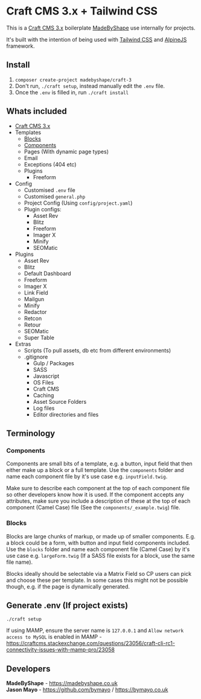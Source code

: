 # Craft CMS 3.x + Tailwind CSS

This is a [Craft CMS 3.x](https://github.com/craftcms/cms) boilerplate [MadeByShape](https://madebyshape.co.uk) use internally for projects. 

It's built with the intention of being used with [Tailwind CSS](https://github.com/madebyshape/tailwind-css) and [AlpineJS](https://github.com/alpinejs/alpine) framework.

## Install

1. `composer create-project madebyshape/craft-3`
2. Don't run, `./craft setup`, instead manually edit the `.env` file.
3. Once the `.env` is filled in, run `./craft install`

## Whats included

- [Craft CMS 3.x](https://github.com/craftcms/cms)
- Templates
   - [Blocks](https://github.com/madebyshape/craft-3#blocks)
   - [Components](https://github.com/madebyshape/craft-3#components)
   - Pages (With dynamic page types)
   - Email
   - Exceptions (404 etc)
   - Plugins
      - Freeform
- Config
   - Customised `.env` file
   - Customised `general.php`
   - Project Config (Using `config/project.yaml`)
   - Plugin configs:
      - Asset Rev
      - Blitz
      - Freeform
      - Imager X
      - Minify
      - SEOMatic
- Plugins
   - Asset Rev
   - Blitz
   - Default Dashboard
   - Freeform
   - Imager X
   - Link Field
   - Mailgun
   - Minify
   - Redactor
   - Retcon
   - Retour
   - SEOMatic
   - Super Table
- Extras
   - Scripts (To pull assets, db etc from different environments)
   - .gitignore
      - Gulp / Packages
      - SASS
      - Javascript
      - OS Files
      - Craft CMS
      - Caching
      - Asset Source Folders
      - Log files
      - Editor directories and files

## Terminology

### Components
Components are small bits of a template, e.g. a button, input field that then either make up a block or a full template. Use the `components` folder and name each component file by it's use case e.g. `inputField.twig`.

Make sure to describe each component at the top of each component file so other developers know how it is used. If the component accepts any attributes, make sure you include a description of these at the top of each component (Camel Case) file (See the `components/_example.twig`) file.

### Blocks
Blocks are large chunks of markup, or made up of smaller components. E.g. a block could be a form, with button and input field components included. Use the `blocks` folder and name each component file (Camel Case) by it's use case e.g. `largeForm.twig` (If a SASS file exists for a block, use the same file name).

Blocks ideally should be selectable via a Matrix Field so CP users can pick and choose these per template. In some cases this might not be possible though, e.g. if the page is dynamically generated.

## Generate .env (If project exists)

`./craft setup`

If using MAMP, ensure the server name is `127.0.0.1` and `Allow network access to MySQL` is enabled in MAMP - https://craftcms.stackexchange.com/questions/23056/craft-cli-rc1-connectivity-issues-with-mamp-pro/23058

## Developers

**MadeByShape** - https://madebyshape.co.uk  
**Jason Mayo** - https://github.com/bymayo / https://bymayo.co.uk
